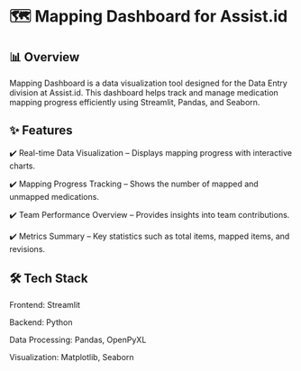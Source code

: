 # 🗺️ **Mapping Dashboard for Assist.id**
## 📊 Overview
Mapping Dashboard is a data visualization tool designed for the Data Entry division at Assist.id. This dashboard helps track and manage medication mapping progress efficiently using Streamlit, Pandas, and Seaborn.

## ✨ Features
✔️ Real-time Data Visualization – Displays mapping progress with interactive charts.

✔️ Mapping Progress Tracking – Shows the number of mapped and unmapped medications.

✔️ Team Performance Overview – Provides insights into team contributions.

✔️ Metrics Summary – Key statistics such as total items, mapped items, and revisions.


## 🛠 Tech Stack
Frontend: Streamlit

Backend: Python

Data Processing: Pandas, OpenPyXL

Visualization: Matplotlib, Seaborn


